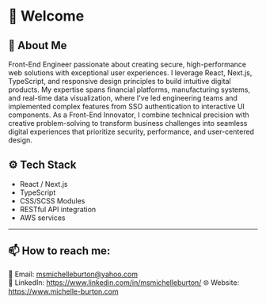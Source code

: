 # 👋 Welcome

## 🚀 About Me

Front-End Engineer passionate about creating secure, high-performance web solutions with exceptional user experiences. I leverage React, Next.js, TypeScript, and responsive design principles to build intuitive digital products. My expertise spans financial platforms, manufacturing systems, and real-time data visualization, where I've led engineering teams and implemented complex features from SSO authentication to interactive UI components. As a Front-End Innovator, I combine technical precision with creative problem-solving to transform business challenges into seamless digital experiences that prioritize security, performance, and user-centered design.



## ⚙️ Tech Stack
- React / Next.js
- TypeScript
- CSS/SCSS Modules
- RESTful API integration
- AWS services

<hr>

##  📫 How to reach me:

📩 Email: msmichelleburton@yahoo.com<br>
🔗 LinkedIn: https://www.linkedin.com/in/msmichelleburton/
🌐 Website:  https://www.michelle-burton.com
 
<!--
**michelle-burton/michelle-burton** is a ✨ _special_ ✨ repository because its `README.md` (this file) appears on your GitHub profile.

Here are some ideas to get you started:

- 🔭 I’m currently working on ...
- 🌱 I’m currently learning ...
- 👯 I’m looking to collaborate on ...
- 🤔 I’m looking for help with ...
- 💬 Ask me about ...
- 📫 How to reach me: ...
- 😄 Pronouns: ...
- ⚡ Fun fact: ...
-->
